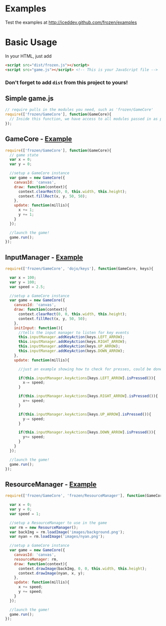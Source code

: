 # Examples

Test the examples at http://iceddev.github.com/frozen/examples

Basic Usage
===========

In your HTML, just add

```html
<script src="dist/frozen.js"></script>
<script src="game.js"></script> <!-- This is your JavaScript file -->
```

### Don't forget to add `dist` from this project to yours!

## Simple game.js

```javascript
// require pulls in the modules you need, such as 'frozen/GameCore'
require(['frozen/GameCore'], function(GameCore){
  // Inside this function, we have access to all modules passed in as parameters
});
```

## GameCore - [Example](https://github.com/iceddev/frozen/tree/js2.0/examples/animation)

```javascript
require(['frozen/GameCore'], function(GameCore){
  // game state
  var x = 0;
  var y = 0;

  //setup a GameCore instance
  var game = new GameCore({
    canvasId: 'canvas',
    draw: function(context){
      context.clearRect(0, 0, this.width, this.height);
      context.fillRect(x, y, 50, 50);
    },
    update: function(millis){
      x += 1;
      y += 1;
    }
  });

  //launch the game!
  game.run();
});
```

## InputManager - [Example](https://github.com/iceddev/frozen/tree/js2.0/examples/input)

```javascript
require(['frozen/GameCore', 'dojo/keys'], function(GameCore, keys){

  var x = 100;
  var y = 100;
  var speed = 2.5;

  //setup a GameCore instance
  var game = new GameCore({
    canvasId: 'canvas',
    draw: function(context){
      context.clearRect(0, 0, this.width, this.height);
      context.fillRect(x, y, 50, 50);
    },
    initInput: function(){
      //tells the input manager to listen for key events
      this.inputManager.addKeyAction(keys.LEFT_ARROW);
      this.inputManager.addKeyAction(keys.RIGHT_ARROW);
      this.inputManager.addKeyAction(keys.UP_ARROW);
      this.inputManager.addKeyAction(keys.DOWN_ARROW);
    },
    update: function(millis){

      //just an example showing how to check for presses, could be done more effeciently

      if(this.inputManager.keyActions[keys.LEFT_ARROW].isPressed()){
        x-= speed;
      }

      if(this.inputManager.keyActions[keys.RIGHT_ARROW].isPressed()){
        x+= speed;
      }

      if(this.inputManager.keyActions[keys.UP_ARROW].isPressed()){
        y-= speed;
      }

      if(this.inputManager.keyActions[keys.DOWN_ARROW].isPressed()){
        y+= speed;
      }
    }
  });

  //launch the game!
  game.run();
});
```

## ResourceManager - [Example](https://github.com/iceddev/frozen/tree/js2.0/examples/imageExample)

```javascript
require(['frozen/GameCore', 'frozen/ResourceManager'], function(GameCore, ResourceManager){

  var x = 0;
  var y = 0;
  var speed = 1;

  //setup a ResourceManager to use in the game
  var rm = new ResourceManager();
  var backImg = rm.loadImage('images/background.png');
  var nyan = rm.loadImage('images/nyan.png');

  //setup a GameCore instance
  var game = new GameCore({
    canvasId: 'canvas',
    resourceManager: rm,
    draw: function(context){
      context.drawImage(backImg, 0, 0, this.width, this.height);
      context.drawImage(nyan, x, y);
    },
    update: function(millis){
      x += speed;
      y += speed;
    }
  });

  //launch the game!
  game.run();
});
```